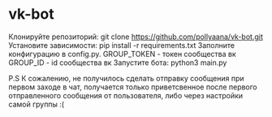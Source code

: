 # vk-bot
Клонируйте репозиторий:
git clone https://github.com/pollyaana/vk-bot.git
Установите зависимости:
pip install -r requirements.txt
Заполните конфигурацию в config.py.
GROUP_TOKEN - токен сообщества вк
GROUP_ID - id сообщества вк
Запустите бота:
python3 main.py

P.S К сожалению, не получилось сделать отправку сообщения при первом заходе в чат, получается только приветсвенное после первого отправленного сообщения от пользователя, либо через настройки самой группы :(

